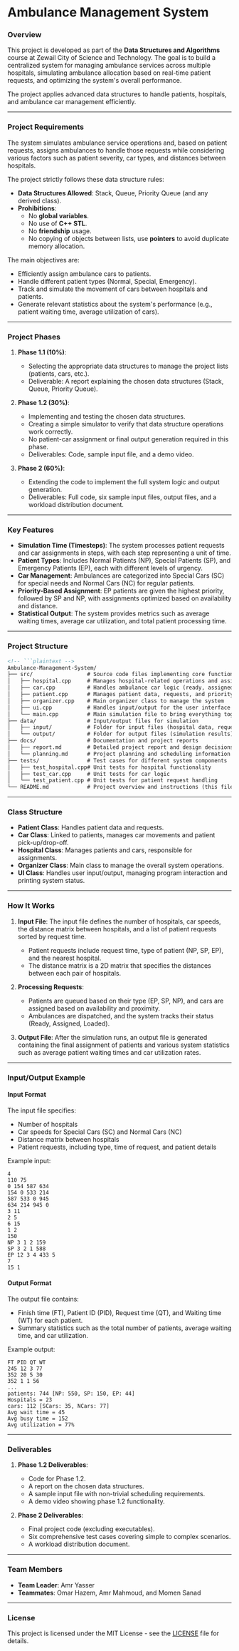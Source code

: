 # Ambulance Management System

### Overview
This project is developed as part of the **Data Structures and Algorithms** course at Zewail City of Science and Technology. The goal is to build a centralized system for managing ambulance services across multiple hospitals, simulating ambulance allocation based on real-time patient requests, and optimizing the system's overall performance.

The project applies advanced data structures to handle patients, hospitals, and ambulance car management efficiently.

---

### Project Requirements

The system simulates ambulance service operations and, based on patient requests, assigns ambulances to handle those requests while considering various factors such as patient severity, car types, and distances between hospitals.

The project strictly follows these data structure rules:
- **Data Structures Allowed**: Stack, Queue, Priority Queue (and any derived class).
- **Prohibitions**:
  - No **global variables**.
  - No use of **C++ STL**.
  - No **friendship** usage.
  - No copying of objects between lists, use **pointers** to avoid duplicate memory allocation.

The main objectives are:
- Efficiently assign ambulance cars to patients.
- Handle different patient types (Normal, Special, Emergency).
- Track and simulate the movement of cars between hospitals and patients.
- Generate relevant statistics about the system's performance (e.g., patient waiting time, average utilization of cars).

---

### Project Phases

1. **Phase 1.1 (10%)**: 
   - Selecting the appropriate data structures to manage the project lists (patients, cars, etc.).
   - Deliverable: A report explaining the chosen data structures (Stack, Queue, Priority Queue).

2. **Phase 1.2 (30%)**: 
   - Implementing and testing the chosen data structures.
   - Creating a simple simulator to verify that data structure operations work correctly.
   - No patient-car assignment or final output generation required in this phase.
   - Deliverables: Code, sample input file, and a demo video.

3. **Phase 2 (60%)**: 
   - Extending the code to implement the full system logic and output generation.
   - Deliverables: Full code, six sample input files, output files, and a workload distribution document.

---

### Key Features
- **Simulation Time (Timesteps)**: The system processes patient requests and car assignments in steps, with each step representing a unit of time.
- **Patient Types**: Includes Normal Patients (NP), Special Patients (SP), and Emergency Patients (EP), each with different levels of urgency.
- **Car Management**: Ambulances are categorized into Special Cars (SC) for special needs and Normal Cars (NC) for regular patients.
- **Priority-Based Assignment**: EP patients are given the highest priority, followed by SP and NP, with assignments optimized based on availability and distance.
- **Statistical Output**: The system provides metrics such as average waiting times, average car utilization, and total patient processing time.

---

### Project Structure
```markdown
<!-- ```plaintext -->
Ambulance-Management-System/
├── src/                 # Source code files implementing core functionalities
│   ├── hospital.cpp     # Manages hospital-related operations and assignments
│   ├── car.cpp          # Handles ambulance car logic (ready, assigned, loaded)
│   ├── patient.cpp      # Manages patient data, requests, and priority queues
│   ├── organizer.cpp    # Main organizer class to manage the system
│   ├── ui.cpp           # Handles input/output for the user interface
│   └── main.cpp         # Main simulation file to bring everything together
├── data/                # Input/output files for simulation
│   ├── input/           # Folder for input files (hospital data, requests, etc.)
│   └── output/          # Folder for output files (simulation results)
├── docs/                # Documentation and project reports
│   ├── report.md        # Detailed project report and design decisions
│   └── planning.md      # Project planning and scheduling information
├── tests/               # Test cases for different system components
│   ├── test_hospital.cpp# Unit tests for hospital functionality
│   ├── test_car.cpp     # Unit tests for car logic
│   └── test_patient.cpp # Unit tests for patient request handling
└── README.md            # Project overview and instructions (this file)
```

---

### Class Structure

- **Patient Class**: Handles patient data and requests.
- **Car Class**: Linked to patients, manages car movements and patient pick-up/drop-off.
- **Hospital Class**: Manages patients and cars, responsible for assignments.
- **Organizer Class**: Main class to manage the overall system operations.
- **UI Class**: Handles user input/output, managing program interaction and printing system status.

---

### How It Works

1. **Input File**: The input file defines the number of hospitals, car speeds, the distance matrix between hospitals, and a list of patient requests sorted by request time.
   - Patient requests include request time, type of patient (NP, SP, EP), and the nearest hospital.
   - The distance matrix is a 2D matrix that specifies the distances between each pair of hospitals.
   
2. **Processing Requests**:
   - Patients are queued based on their type (EP, SP, NP), and cars are assigned based on availability and proximity.
   - Ambulances are dispatched, and the system tracks their status (Ready, Assigned, Loaded).
   
3. **Output File**: After the simulation runs, an output file is generated containing the final assignment of patients and various system statistics such as average patient waiting times and car utilization rates.

---

### Input/Output Example

#### Input Format
The input file specifies:
- Number of hospitals
- Car speeds for Special Cars (SC) and Normal Cars (NC)
- Distance matrix between hospitals
- Patient requests, including type, time of request, and patient details

Example input:

```plaintext
4
110 75
0 154 587 634
154 0 533 214
587 533 0 945
634 214 945 0
3 11
2 5
6 15
1 2
150
NP 3 1 2 159
SP 3 2 1 588
EP 12 3 4 433 5
7
15 1
```

#### Output Format
The output file contains:
- Finish time (FT), Patient ID (PID), Request time (QT), and Waiting time (WT) for each patient.
- Summary statistics such as the total number of patients, average waiting time, and car utilization.

Example output:

```plaintext
FT PID QT WT
245 12 3 77
352 20 5 30
352 1 1 56
...
patients: 744 [NP: 550, SP: 150, EP: 44]
Hospitals = 23
cars: 112 [SCars: 35, NCars: 77]
Avg wait time = 45
Avg busy time = 152
Avg utilization = 77%
```

---

### Deliverables

1. **Phase 1.2 Deliverables**:
   - Code for Phase 1.2.
   - A report on the chosen data structures.
   - A sample input file with non-trivial scheduling requirements.
   - A demo video showing phase 1.2 functionality.

2. **Phase 2 Deliverables**:
   - Final project code (excluding executables).
   - Six comprehensive test cases covering simple to complex scenarios.
   - A workload distribution document.

---

### Team Members
- **Team Leader**: Amr Yasser 
- **Teammates**: Omar Hazem, Amr Mahmoud, and Momen Sanad

---

### License
This project is licensed under the MIT License - see the [LICENSE](LICENSE) file for details.

```
